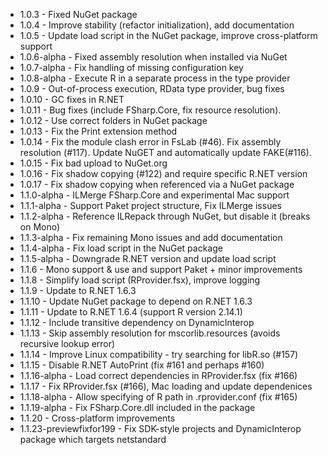 * 1.0.3 - Fixed NuGet package
* 1.0.4 - Improve stability (refactor initialization), add documentation
* 1.0.5 - Update load script in the NuGet package, improve cross-platform support
* 1.0.6-alpha - Fixed assembly resolution when installed via NuGet
* 1.0.7-alpha - Fix handling of missing configuration key
* 1.0.8-alpha - Execute R in a separate process in the type provider
* 1.0.9 - Out-of-process execution, RData type provider, bug fixes
* 1.0.10 - GC fixes in R.NET
* 1.0.11 - Bug fixes (include FSharp.Core, fix resource resolution).
* 1.0.12 - Use correct folders in NuGet package
* 1.0.13 - Fix the Print extension method
* 1.0.14 - Fix the module clash error in FsLab (#46). Fix assembly resolution (#117). Update NuGET and automatically update FAKE(#116).
* 1.0.15 - Fix bad upload to NuGet.org
* 1.0.16 - Fix shadow copying (#122) and require specific R.NET version
* 1.0.17 - Fix shadow copying when referenced via a NuGet package
* 1.1.0-alpha - ILMerge FSharp.Core and experimental Mac support
* 1.1.1-alpha - Support Paket project structure, Fix ILMerge issues
* 1.1.2-alpha - Reference ILRepack through NuGet, but disable it (breaks on Mono)
* 1.1.3-alpha - Fix remaining Mono issues and add documentation
* 1.1.4-alpha - Fix load script in the NuGet package
* 1.1.5-alpha - Downgrade R.NET version and update load script
* 1.1.6 - Mono support & use and support Paket + minor improvements
* 1.1.8 - Simplify load script (RProvider.fsx), improve logging
* 1.1.9 - Update to R.NET 1.6.3
* 1.1.10 - Update NuGet package to depend on R.NET 1.6.3
* 1.1.11 - Update to R.NET 1.6.4 (support R version 2.14.1)
* 1.1.12 - Include transitive dependency on DynamicInterop
* 1.1.13 - Skip assembly resolution for mscorlib.resources (avoids recursive lookup error)
* 1.1.14 - Improve Linux compatibility - try searching for libR.so (#157)
* 1.1.15 - Disable R.NET AutoPrint (fix #161 and perhaps #160)
* 1.1.16-alpha - Load correct dependencies in RProvider.fsx (fix #166)
* 1.1.17 - Fix RProvider.fsx (#166), Mac loading and update dependenices
* 1.1.18-alpha - Allow specifying of R path in .rprovider.conf (fix #165)
* 1.1.19-alpha - Fix FSharp.Core.dll included in the package
* 1.1.20 - Cross-platform improvements
* 1.1.23-previewfixfor199 - Fix SDK-style projects and DynamicInterop package which targets netstandard
